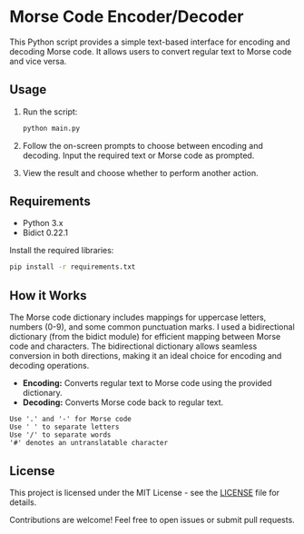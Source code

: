 # Morse Code Encoder/Decoder

This Python script provides a simple text-based interface for encoding and decoding Morse code. It allows users to convert regular text to Morse code and vice versa.

## Usage

1. Run the script:

    ```bash
    python main.py
    ```

2. Follow the on-screen prompts to choose between encoding and decoding. Input the required text or Morse code as prompted.

3. View the result and choose whether to perform another action.

## Requirements

- Python 3.x
- Bidict 0.22.1

Install the required libraries:

   ```bash
   pip install -r requirements.txt
   ```

## How it Works

The Morse code dictionary includes mappings for uppercase letters, numbers (0-9), and some common punctuation marks. I used a bidirectional dictionary (from the bidict module) for efficient mapping between Morse code and characters. The bidirectional dictionary allows seamless conversion in both directions, making it an ideal choice for encoding and decoding operations.


- **Encoding:** Converts regular text to Morse code using the provided dictionary.
- **Decoding:** Converts Morse code back to regular text.

```plaintext
Use '.' and '-' for Morse code
Use ' ' to separate letters
Use '/' to separate words
'#' denotes an untranslatable character
```

## License

This project is licensed under the MIT License - see the [LICENSE](LICENSE) file for details.

Contributions are welcome! Feel free to open issues or submit pull requests.
